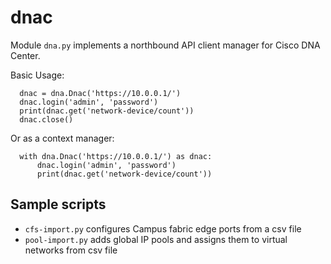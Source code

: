 # dnac

Module `dna.py` implements a northbound API client manager for Cisco DNA Center.

Basic Usage:
```
  dnac = dna.Dnac('https://10.0.0.1/')
  dnac.login('admin', 'password')
  print(dnac.get('network-device/count'))
  dnac.close()
```
Or as a context manager:
```
  with dna.Dnac('https://10.0.0.1/') as dnac:
      dnac.login('admin', 'password')
      print(dnac.get('network-device/count'))
```
## Sample scripts

* `cfs-import.py` configures Campus fabric edge ports from a csv file
* `pool-import.py` adds global IP pools and assigns them to virtual networks from csv file
